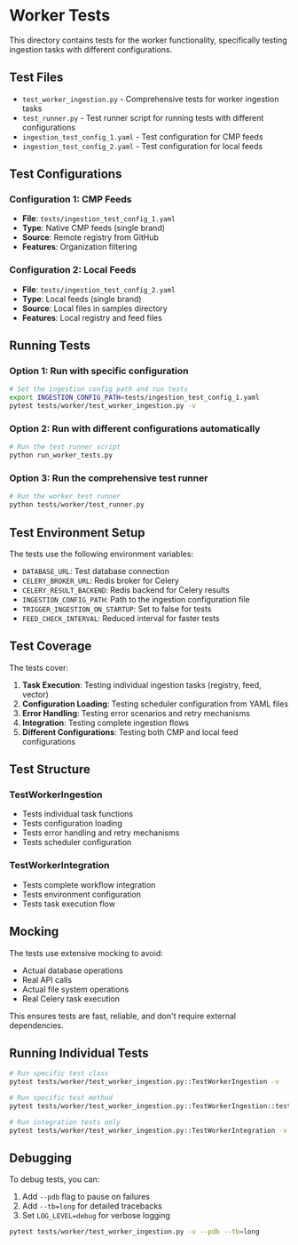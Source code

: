 # Worker Tests

This directory contains tests for the worker functionality, specifically testing ingestion tasks with different configurations.

## Test Files

- `test_worker_ingestion.py` - Comprehensive tests for worker ingestion tasks
- `test_runner.py` - Test runner script for running tests with different configurations
- `ingestion_test_config_1.yaml` - Test configuration for CMP feeds
- `ingestion_test_config_2.yaml` - Test configuration for local feeds

## Test Configurations

### Configuration 1: CMP Feeds
- **File**: `tests/ingestion_test_config_1.yaml`
- **Type**: Native CMP feeds (single brand)
- **Source**: Remote registry from GitHub
- **Features**: Organization filtering

### Configuration 2: Local Feeds
- **File**: `tests/ingestion_test_config_2.yaml`
- **Type**: Local feeds (single brand)
- **Source**: Local files in samples directory
- **Features**: Local registry and feed files

## Running Tests

### Option 1: Run with specific configuration

```bash
# Set the ingestion config path and run tests
export INGESTION_CONFIG_PATH=tests/ingestion_test_config_1.yaml
pytest tests/worker/test_worker_ingestion.py -v
```

### Option 2: Run with different configurations automatically

```bash
# Run the test runner script
python run_worker_tests.py
```

### Option 3: Run the comprehensive test runner

```bash
# Run the worker test runner
python tests/worker/test_runner.py
```

## Test Environment Setup

The tests use the following environment variables:

- `DATABASE_URL`: Test database connection
- `CELERY_BROKER_URL`: Redis broker for Celery
- `CELERY_RESULT_BACKEND`: Redis backend for Celery results
- `INGESTION_CONFIG_PATH`: Path to the ingestion configuration file
- `TRIGGER_INGESTION_ON_STARTUP`: Set to false for tests
- `FEED_CHECK_INTERVAL`: Reduced interval for faster tests

## Test Coverage

The tests cover:

1. **Task Execution**: Testing individual ingestion tasks (registry, feed, vector)
2. **Configuration Loading**: Testing scheduler configuration from YAML files
3. **Error Handling**: Testing error scenarios and retry mechanisms
4. **Integration**: Testing complete ingestion flows
5. **Different Configurations**: Testing both CMP and local feed configurations

## Test Structure

### TestWorkerIngestion
- Tests individual task functions
- Tests configuration loading
- Tests error handling and retry mechanisms
- Tests scheduler configuration

### TestWorkerIntegration
- Tests complete workflow integration
- Tests environment configuration
- Tests task execution flow

## Mocking

The tests use extensive mocking to avoid:
- Actual database operations
- Real API calls
- Actual file system operations
- Real Celery task execution

This ensures tests are fast, reliable, and don't require external dependencies.

## Running Individual Tests

```bash
# Run specific test class
pytest tests/worker/test_worker_ingestion.py::TestWorkerIngestion -v

# Run specific test method
pytest tests/worker/test_worker_ingestion.py::TestWorkerIngestion::test_ingest_all_with_config_1 -v

# Run integration tests only
pytest tests/worker/test_worker_ingestion.py::TestWorkerIntegration -v
```

## Debugging

To debug tests, you can:

1. Add `--pdb` flag to pause on failures
2. Add `--tb=long` for detailed tracebacks
3. Set `LOG_LEVEL=debug` for verbose logging

```bash
pytest tests/worker/test_worker_ingestion.py -v --pdb --tb=long
``` 